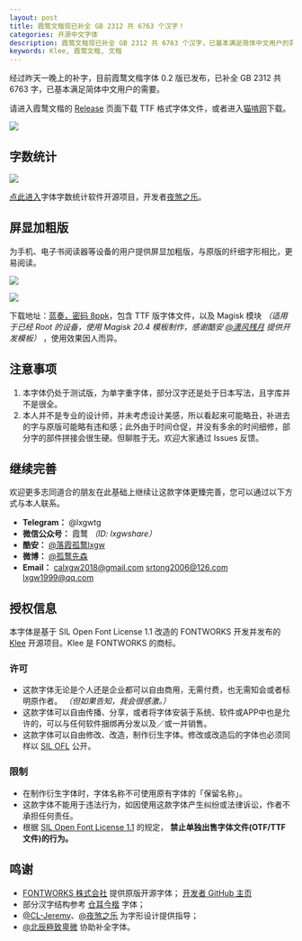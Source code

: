 ```yaml
---
layout: post
title: 霞鹜文楷现已补全 GB 2312 共 6763 个汉字！
categories: 开源中文字体
description: 霞鹜文楷现已补全 GB 2312 共 6763 个汉字，已基本满足简体中文用户的需要。
keywords: Klee, 霞鹜文楷, 文楷
---
```


经过昨天一晚上的补字，目前霞鹜文楷字体 0.2 版已发布，已补全 GB 2312 共 6763 字，已基本满足简体中文用户的需要。

请进入霞鹜文楷的 [Release](https://github.com/lxgw/LxgwWenKai/releases) 页面下载 TTF 格式字体文件，或者进入[猫啃网](https://www.maoken.com/freefonts/9704.html)下载。

![](\images\posts\lxgw-wenkai-gb2312\wenkai-gb2312.png)

## 字数统计

![](\images\posts\lxgw-wenkai-gb2312\wenkai-count.png)

[点此进入](https://github.com/NightFurySL2001/CJK-character-count)字体字数统计软件开源项目，开发者[夜煞之乐](https://github.com/NightFurySL2001)。

## 屏显加粗版

为手机、电子书阅读器等设备的用户提供屏显加粗版，与原版的纤细字形相比，更易阅读。

![](\images\posts\lxgw-wenkai-release\wenkai-scrshot-1.jpg)

![](\images\posts\lxgw-wenkai-release\wenkai-scrshot-2.jpg)

下载地址：[蓝奏，密码 8ppk](https://lxgw.lanzous.com/b0cqwpt3i)，包含 TTF 版字体文件，以及 Magisk 模块 *（适用于已经 Root 的设备，使用 Magisk 20.4 模板制作，感谢酷安 [@潇风残月](http://www.coolapk.com/u/666190) 提供开发模板）* ，使用效果因人而异。

## 注意事项

1. 本字体仍处于测试版，为单字重字体，部分汉字还是处于日本写法，且字库并不是很全。 
2. 本人并不是专业的设计师，并未考虑设计美感，所以看起来可能略丑，补进去的字与原版可能略有违和感；此外由于时间仓促，并没有多余的时间细修，部分字的部件拼接会很生硬。但聊胜于无。欢迎大家通过 Issues 反馈。

## 继续完善

欢迎更多志同道合的朋友在此基础上继续让这款字体更臻完善，您可以通过以下方式与本人联系。

- **Telegram：** @lxgwtg
- **微信公众号：** 霞鹜 *（ID: lxgwshare）*
- **酷安：** [@落霞孤鹜lxgw](https://www.coolapk.com/u/633884)
- **微博：** [@孤鹜先森](https://weibo.com/6624339726)
- **Email：** calxgw2018@gmail.com srtong2006@126.com lxgw1999@qq.com

## 授权信息

本字体是基于 SIL Open Font License 1.1 改造的 FONTWORKS 开发并发布的 [Klee](https://github.com/fontworks-fonts/Klee) 开源项目。Klee 是 FONTWORKS 的商标。

### 许可

- 这款字体无论是个人还是企业都可以自由商用，无需付费，也无需知会或者标明原作者。 *（但如果告知，我会很感激。）*
- 这款字体可以自由传播、分享，或者将字体安装于系统、软件或APP中也是允许的，可以与任何软件捆绑再分发以及／或一并销售。
- 这款字体可以自由修改、改造，制作衍生字体。修改或改造后的字体也必须同样以 [SIL OFL](https://scripts.sil.org/OFL) 公开。

### 限制

- 在制作衍生字体时，字体名称不可使用原有字体的「保留名称」。
- 这款字体不能用于违法行为，如因使用这款字体产生纠纷或法律诉讼，作者不承担任何责任。
- 根据 [SIL Open Font License 1.1](https://scripts.sil.org/OFL) 的规定， **禁止单独出售字体文件(OTF/TTF文件)的行为。**

## 鸣谢

- [FONTWORKS 株式会社](fontworks.co.jp) 提供原版开源字体； [开发者 GitHub 主页](https://github.com/fontworks-fonts/)
- 部分汉字结构参考 [仓耳今楷](http://tsanger.cn/product) 字体；
- [@CL-Jeremy](https://github.com/CL-Jeremy)、[@夜煞之乐](https://github.com/NightFurySL2001) 为字形设计提供指导；
- [@北辰極致卑微](https://weibo.com/u/5327681980?) 协助补全字体。


